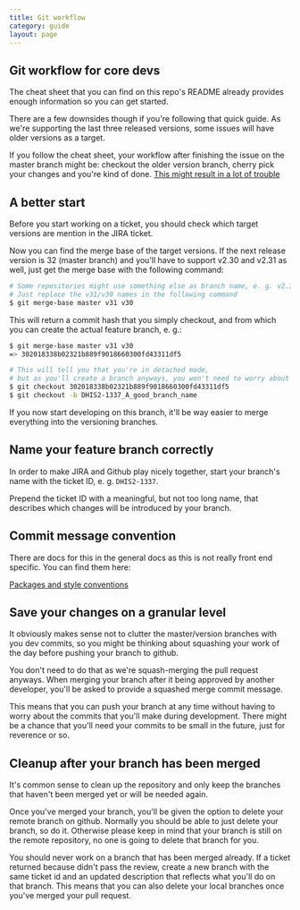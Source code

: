 ```yaml
---
title: Git workflow 
category: guide
layout: page
---
```


## Git workflow for core devs

The cheat sheet that you can find on this repo's README
already provides enough information so you can get started.

There are a few downsides though if you're following that quick guide.
As we're supporting the last three released versions, some issues will
have older versions as a target.

If you follow the cheat sheet, your workflow after finishing the issue
on the master branch might be: checkout the older version branch,
cherry pick your changes and you're kind of done.
[This might result in a lot of trouble](https://blogs.msdn.microsoft.com/oldnewthing/20180312-00/?p=98215)

## A better start

Before you start working on a ticket, you should check which target versions
are mention in the JIRA ticket.

Now you can find the merge base of the target versions.
If the next release version is 32 (master branch) and you'll have to support
v2.30 and v2.31 as well, just get the merge base with the following command:

```bash
# Some repositories might use something else as branch name, e. g. v2.31
# Just replace the v31/v30 names in the following command
$ git merge-base master v31 v30
```

This will return a commit hash that you simply checkout,
and from which you can create the actual feature branch, e. g.:

```bash
$ git merge-base master v31 v30
=> 302018338b02321b889f9018660300fd43311df5 

# This will tell you that you're in detached mode,
# but as you'll create a branch anyways, you won't need to worry about that
$ git checkout 302018338b02321b889f9018660300fd43311df5
$ git checkout -b DHIS2-1337_A_good_branch_name
```

If you now start developing on this branch, it'll be way easier
to merge everything into the versioning branches.

## Name your feature branch correctly

In order to make JIRA and Github play nicely together,
start your branch's name with the ticket ID, e. g. `DHIS2-1337`.

Prepend the ticket ID with a meaningful, but not too long name,
that describes which changes will be introduced by your branch.

## Commit message convention

There are docs for this in the general docs as this is not really
front end specific. You can find them here:

[Packages and style conventions](https://dhis2.github.io/blog/2018/12/07/packages-and-conventions.html)

## Save your changes on a granular level

It obviously makes sense not to clutter the master/version branches
with you dev commits, so you might be thinking about squashing your
work of the day before pushing your branch to github.

You don't need to do that as we're squash-merging the pull request anyways.
When merging your branch after it being approved by another developer,
you'll be asked to provide a squashed merge commit message.

This means that you can push your branch at any time without having to 
worry about the commits that you'll make during development. There might
be a chance that you'll need your commits to be small in the future,
just for reverence or so.

## Cleanup after your branch has been merged

It's common sense to clean up the repository and only keep the branches
that haven't been merged yet or will be needed again.

Once you've merged your branch, you'll be given the option to delete
your remote branch on github. Normally you should be able to just delete
your branch, so do it. Otherwise please keep in mind that your branch is still
on the remote repository, no one is going to delete that branch for you.

You should never work on a branch that has been merged already.
If a ticket returned because didn't pass the review, create a new branch with
the same ticket id and an updated description that reflects what you'll do on
that branch. This means that you can also delete your local branches once
you've merged your pull request.

